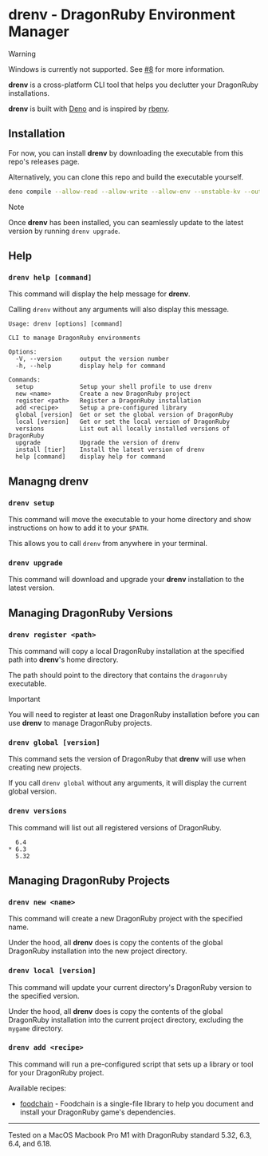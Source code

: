 # drenv - DragonRuby Environment Manager

> [!WARNING]
> Windows is currently not supported. See
> [#8](https://github.com/Nitemaeric/drenv/issues/8) for more information.

**drenv** is a cross-platform CLI tool that helps you declutter your DragonRuby
installations.

**drenv** is built with [Deno](https://deno.com) and is inspired by
[rbenv](https://rbenv.org).

## Installation

For now, you can install **drenv** by downloading the executable from this
repo's releases page.

Alternatively, you can clone this repo and build the executable yourself.

```sh
deno compile --allow-read --allow-write --allow-env --unstable-kv --output=builds/drenv --target=aarch64-apple-darwin main.ts
```

> [!NOTE]
> Once **drenv** has been installed, you can seamlessly update to the latest
> version by running `drenv upgrade`.

## Help

### `drenv help [command]`

This command will display the help message for **drenv**.

Calling `drenv` without any arguments will also display this message.

```
Usage: drenv [options] [command]

CLI to manage DragonRuby environments

Options:
  -V, --version     output the version number
  -h, --help        display help for command

Commands:
  setup             Setup your shell profile to use drenv
  new <name>        Create a new DragonRuby project
  register <path>   Register a DragonRuby installation
  add <recipe>      Setup a pre-configured library
  global [version]  Get or set the global version of DragonRuby
  local [version]   Get or set the local version of DragonRuby
  versions          List out all locally installed versions of DragonRuby
  upgrade           Upgrade the version of drenv
  install [tier]    Install the latest version of drenv
  help [command]    display help for command
```

## Managng **drenv**

### `drenv setup`

This command will move the executable to your home directory and show
instructions on how to add it to your `$PATH`.

This allows you to call `drenv` from anywhere in your terminal.

### `drenv upgrade`

This command will download and upgrade your **drenv** installation to the latest
version.

## Managing DragonRuby Versions

### `drenv register <path>`

This command will copy a local DragonRuby installation at the specified path
into **drenv**'s home directory.

The path should point to the directory that contains the `dragonruby`
executable.

> [!IMPORTANT]
> You will need to register at least one DragonRuby installation before you can
> use **drenv** to manage DragonRuby projects.

### `drenv global [version]`

This command sets the version of DragonRuby that **drenv** will use when
creating new projects.

If you call `drenv global` without any arguments, it will display the current
global version.

### `drenv versions`

This command will list out all registered versions of DragonRuby.

```
  6.4
* 6.3
  5.32
```

## Managing DragonRuby Projects

### `drenv new <name>`

This command will create a new DragonRuby project with the specified name.

Under the hood, all **drenv** does is copy the contents of the global DragonRuby
installation into the new project directory.

### `drenv local [version]`

This command will update your current directory's DragonRuby version to the
specified version.

Under the hood, all **drenv** does is copy the contents of the global DragonRuby
installation into the current project directory, excluding the `mygame`
directory.

### `drenv add <recipe>`

This command will run a pre-configured script that sets up a library or tool for
your DragonRuby project.

Available recipes:

- [foodchain](https://github.com/pvande/foodchain) - Foodchain is a single-file
  library to help you document and install your DragonRuby game's dependencies.

---

Tested on a MacOS Macbook Pro M1 with DragonRuby standard 5.32, 6.3, 6.4, and 6.18.
